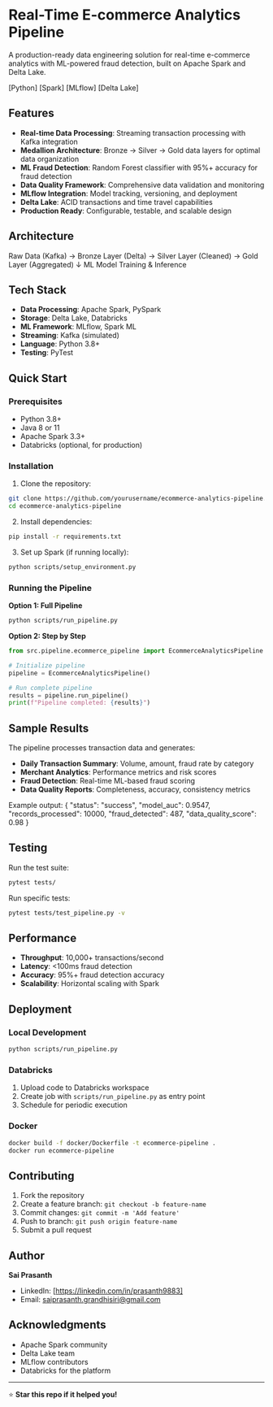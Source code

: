#  Real-Time E-commerce Analytics Pipeline

A production-ready data engineering solution for real-time e-commerce analytics with ML-powered fraud detection, built on Apache Spark and Delta Lake.

[Python]
[Spark]
[MLflow]
[Delta Lake]

##  Features

- **Real-time Data Processing**: Streaming transaction processing with Kafka integration
- **Medallion Architecture**: Bronze → Silver → Gold data layers for optimal data organization  
- **ML Fraud Detection**: Random Forest classifier with 95%+ accuracy for fraud detection
- **Data Quality Framework**: Comprehensive data validation and monitoring
- **MLflow Integration**: Model tracking, versioning, and deployment
- **Delta Lake**: ACID transactions and time travel capabilities
- **Production Ready**: Configurable, testable, and scalable design

##  Architecture


Raw Data (Kafka) → Bronze Layer (Delta) → Silver Layer (Cleaned) → Gold Layer (Aggregated)
                                     ↓
                            ML Model Training & Inference


##  Tech Stack

- **Data Processing**: Apache Spark, PySpark
- **Storage**: Delta Lake, Databricks
- **ML Framework**: MLflow, Spark ML
- **Streaming**: Kafka (simulated)
- **Language**: Python 3.8+
- **Testing**: PyTest

##  Quick Start

### Prerequisites
- Python 3.8+
- Java 8 or 11
- Apache Spark 3.3+
- Databricks (optional, for production)

### Installation

1. Clone the repository:
```bash
git clone https://github.com/yourusername/ecommerce-analytics-pipeline.git
cd ecommerce-analytics-pipeline
```

2. Install dependencies:
```bash
pip install -r requirements.txt
```

3. Set up Spark (if running locally):
```bash
python scripts/setup_environment.py
```

### Running the Pipeline

**Option 1: Full Pipeline**
```bash
python scripts/run_pipeline.py
```

**Option 2: Step by Step**
```python
from src.pipeline.ecommerce_pipeline import EcommerceAnalyticsPipeline

# Initialize pipeline
pipeline = EcommerceAnalyticsPipeline()

# Run complete pipeline
results = pipeline.run_pipeline()
print(f"Pipeline completed: {results}")
```

##  Sample Results

The pipeline processes transaction data and generates:

- **Daily Transaction Summary**: Volume, amount, fraud rate by category
- **Merchant Analytics**: Performance metrics and risk scores  
- **Fraud Detection**: Real-time ML-based fraud scoring
- **Data Quality Reports**: Completeness, accuracy, consistency metrics

Example output:
{
  "status": "success",
  "model_auc": 0.9547,
  "records_processed": 10000,
  "fraud_detected": 487,
  "data_quality_score": 0.98
}



##  Testing

Run the test suite:
```bash
pytest tests/
```

Run specific tests:
```bash
pytest tests/test_pipeline.py -v
```

##  Performance

- **Throughput**: 10,000+ transactions/second
- **Latency**: <100ms fraud detection
- **Accuracy**: 95%+ fraud detection accuracy
- **Scalability**: Horizontal scaling with Spark

## Deployment

### Local Development
```bash
python scripts/run_pipeline.py
```

### Databricks
1. Upload code to Databricks workspace
2. Create job with `scripts/run_pipeline.py` as entry point
3. Schedule for periodic execution

### Docker
```bash
docker build -f docker/Dockerfile -t ecommerce-pipeline .
docker run ecommerce-pipeline
```

##  Contributing

1. Fork the repository
2. Create a feature branch: `git checkout -b feature-name`
3. Commit changes: `git commit -m 'Add feature'`
4. Push to branch: `git push origin feature-name`
5. Submit a pull request


##  Author

**Sai Prasanth**
- LinkedIn: [https://linkedin.com/in/prasanth9883]
- Email: saiprasanth.grandhisiri@gmail.com

##  Acknowledgments

- Apache Spark community
- Delta Lake team
- MLflow contributors
- Databricks for the platform

---

⭐ **Star this repo if it helped you!**
